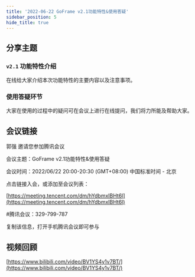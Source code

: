 ```yaml
---
title: '2022-06-22 GoFrame v2.1功能特性&使用答疑'
sidebar_position: 5
hide_title: true
---
```


## 分享主题

### `v2.1` 功能特性介绍

在线给大家介绍本次功能特性的主要内容以及注意事项。

### 使用答疑环节

大家在使用的过程中的疑问可在会议上进行在线提问，我们将力所能及帮助大家。

## 会议链接

郭强 邀请您参加腾讯会议

会议主题：GoFrame v2.1功能特性&使用答疑

会议时间：2022/06/22 20:00-20:30 (GMT+08:00) 中国标准时间 - 北京

点击链接入会，或添加至会议列表：

[https://meeting.tencent.com/dm/hYdbmxIBHt6l](https://meeting.tencent.com/dm/hYdbmxIBHt6l)

#腾讯会议：329-799-787

复制该信息，打开手机腾讯会议即可参与

## 视频回顾

[https://www.bilibili.com/video/BV1YS4y1v7BT/](https://www.bilibili.com/video/BV1YS4y1v7BT/)